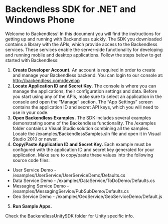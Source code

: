 Backendless SDK for .NET and Windows Phone
==========================================

Welcome to Backendless! In this document you will find the instructions for getting up and running with Backendless quickly. The SDK you downloaded contains a library with the APIs, which provide access to the Backendless services. These services enable the server-side functionality for developing and running mobile and desktop applications. Follow the steps below to get started with Backendless:

1. **Create Developer Account.** An account is required in order to create and manage your Backendless backend. You can login to our console at: http://backendless.com/develop
2. **Locate Application ID and Secret Key.** The console is where you can manage the applications, their configuration settings and data. Before you start using any of the APIs, make sure to select an application in the console and open the “Manage” section. The “App Settings” screen contains the application ID and secret API keys, which you will need to use in your code.
3. **Open Backendless Examples.** The SDK includes several examples demonstrating some of the Backendless functionality. The /examples folder contains a Visual Studio solution combining all the samples. Locate the /examples/BackendlessSamples.sln file and open it in Visual Studio 2010 or newer.
4. **Copy/Paste Application ID and Secret Key.**  Each example must be configured with the application ID and secret key generated for your application. Make sure to copy/paste these values into the following source code files:
 * User Service Demo - /examples/UserService/UserServiceDemo/Defaults.cs
 * Data Service Demo - /examples/DataService/ToDoDemo/Defaults.cs
 * Messaging Service Demo - /examples/MessagingService/PubSubDemo/Defaults.cs
 * Geo Service Demo - /examples/GeoService/GeoServiceDemo/Default.js
5. **Run Sample Apps.**

Check the BackendlessUnitySDK folder for Unity specific info.
